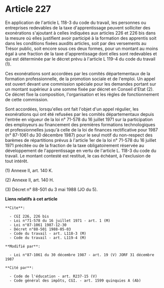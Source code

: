 # Article 227

En application de l'article L 118-3 du code du travail, les personnes ou entreprises redevables de la taxe d'apprentissage
peuvent solliciter des exonérations s'ajoutant à celles indiquées aux articles 226 et 226 bis dans la mesure où elles
justifient avoir participé à la formation des apprentis soit dans les conditions fixées auxdits articles, soit par des
versements au Trésor public, soit encore sous ces deux formes, pour un montant au moins égal à une fraction de la taxe
d'apprentissage dont elles sont redevables et qui est déterminée par le décret prévu à l'article L 119-4 du code du travail
(1).

Ces exonérations sont accordées par les comités départementaux de la formation professionnelle, de la promotion sociale et de
l'emploi. Un appel est ouvert devant une commission spéciale pour les demandes portant sur un montant supérieur à une somme
fixée par décret en Conseil d'Etat (2). Ce décret fixe la composition, l'organisation et les règles de fonctionnement de
cette commission.

Sont accordées, lorsqu'elles ont fait l'objet d'un appel régulier, les exonérations qui ont été refusées par les comités
départementaux depuis l'entrée en vigueur de la loi n° 71-578 du 16 juillet 1971 sur la participation des employeurs au
financement des premières formations technologiques et professionnelles jusqu'à celle de la loi de finances rectificative
pour 1987 (n° 87-1061 du 30 décembre 1987) pour le seul motif du non-respect des barèmes de répartitions prévus à l'article
1er de la loi n° 71-578 du 16 juillet 1971 précitée ou de la fraction de la taxe obligatoirement réservée au développement de
l'apprentissage en vertu de l'article L. 118-3 du code du travail. Le montant contesté est restitué, le cas échéant, à
l'exclusion de tout intérêt.

(1) Annexe II, art. 140 K.

(2) Annexe II, art. 140 H.

(3) Décret n° 88-501 du 3 mai 1988 (JO du 5).

**Liens relatifs à cet article**

	**Cite**:

	  - CGI 226, 226 bis
	  - Loi n°71-578 du 16 juillet 1971 - art. 1 (M)
	  - Loi n°87-1061 1987-12-30
	  - Décret n°88-501 1988-05-03
	  - Code du travail - art. L118-3 (M)
	  - Code du travail - art. L119-4 (M)

	**Modifié par**:

	  - Loi n°87-1061 du 30 décembre 1987 - art. 19 (V) JORF 31 décembre 1987

	**Cité par**:

	  - Code de l'éducation - art. R237-15 (V)
	  - Code général des impôts, CGI. - art. 1599 quinquies A (Ab)

